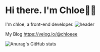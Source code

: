 # Hi there. I'm Chloe👩‍💻
I'm chloe, a front-end developer.
![header](https://capsule-render.vercel.app/api?type=wave&color=auto&height=300&section=header&text=capsule%20render&fontSize=90)


My Blog
https://velog.io/@chloeee

![Anurag's GitHub stats](https://github-readme-stats.vercel.app/api?username=bokim1004&theme=cobalt&show_icons=true)


